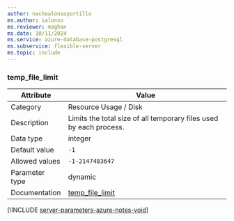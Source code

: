 ```yaml
---
author: nachoalonsoportillo
ms.author: ialonso
ms.reviewer: maghan
ms.date: 10/11/2024
ms.service: azure-database-postgresql
ms.subservice: flexible-server
ms.topic: include
---
```

### temp_file_limit

| Attribute      | Value                                                      |
|----------------|------------------------------------------------------------|
| Category       | Resource Usage / Disk |
| Description    | Limits the total size of all temporary files used by each process. |
| Data type      | integer   |
| Default value  | `-1`          |
| Allowed values | `-1-2147483647` |
| Parameter type | dynamic        |
| Documentation  | [temp_file_limit](https://www.postgresql.org/docs/13/runtime-config-resource.html#GUC-TEMP-FILE-LIMIT) |


[!INCLUDE [server-parameters-azure-notes-void](./server-parameters-azure-notes-void.md)]



